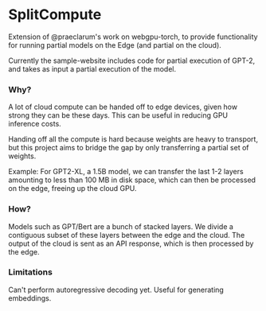 # SplitCompute

Extension of @praeclarum's work on webgpu-torch, to provide functionality
for running partial models on the Edge (and partial on the cloud).

Currently the sample-website includes code for partial execution of GPT-2,
and takes as input a partial execution of the model.

### Why?

A lot of cloud compute can be handed off to edge devices, given how strong they
can be these days. This can be useful in reducing GPU inference costs.

Handing off all the compute is hard because weights are heavy to transport,
but this project aims to bridge the gap by only transferring a partial set of weights.

Example: For GPT2-XL, a 1.5B model, we can transfer the last 1-2 layers amounting to less than
100 MB in disk space, which can then be processed on the edge, freeing up the cloud GPU.

### How?

Models such as GPT/Bert are a bunch of stacked layers. We divide a contiguous subset of these layers
between the edge and the cloud. The output of the cloud is sent as an API response, which is then
processed by the edge.

### Limitations

Can't perform autoregressive decoding yet. Useful for generating embeddings.
